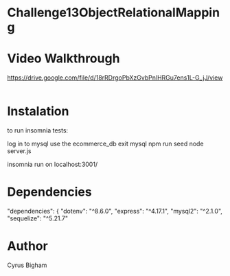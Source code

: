 # Challenge13ObjectRelationalMapping
# 
# Video Walkthrough
https://drive.google.com/file/d/18rRDrgoPbXzGvbPnlHRGu7ens1L-G_jJ/view

![]()

# Instalation

to run insomnia tests: 

log in to mysql
use the ecommerce_db
exit mysql
npm run seed
node server.js

insomnia run on localhost:3001/

# Dependencies

 "dependencies": {
                "dotenv": "^8.6.0",
                "express": "^4.17.1",
                "mysql2": "^2.1.0",
                "sequelize": "^5.21.7"
                
# Author 
Cyrus Bigham 



